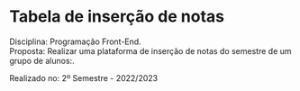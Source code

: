 # Tabela de inserção de notas
Disciplina: Programação Front-End.<br>
Proposta: Realizar uma plataforma de inserção de notas do semestre de um grupo de alunos:.<br>

Realizado no: 2º Semestre - 2022/2023
